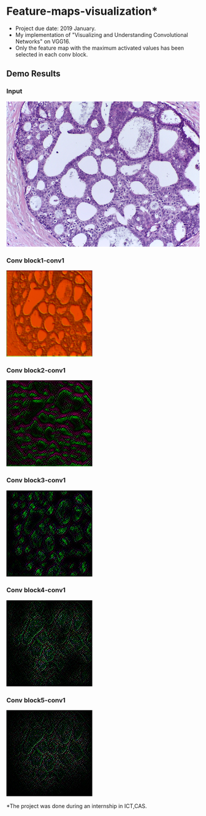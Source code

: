 # Feature-maps-visualization*

* Project due date: 2019 January.
* My implementation of "Visualizing and Understanding Convolutional Networks" on VGG16.
* Only the feature map with the maximum activated values has been selected in each conv block.

## Demo Results

### Input

![input](/images/input.png)

### Conv block1-conv1

![f1](/images/f1.png)

### Conv block2-conv1

![f2](/images/f2.png)

### Conv block3-conv1

![f3](/images/f3.png)

### Conv block4-conv1

![f4](/images/f4.png)

### Conv block5-conv1

![f5](/images/f5.png)

  
*The project was done during an internship in ICT,CAS.
